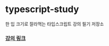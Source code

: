 # typescript-study

한 입 크기로 잘라먹는 타입스크립트 강의 필기 저장소

### [강의 링크](https://www.inflearn.com/course/%ED%95%9C%EC%9E%85-%ED%81%AC%EA%B8%B0-%ED%83%80%EC%9E%85%EC%8A%A4%ED%81%AC%EB%A6%BD%ED%8A%B8/dashboard)

